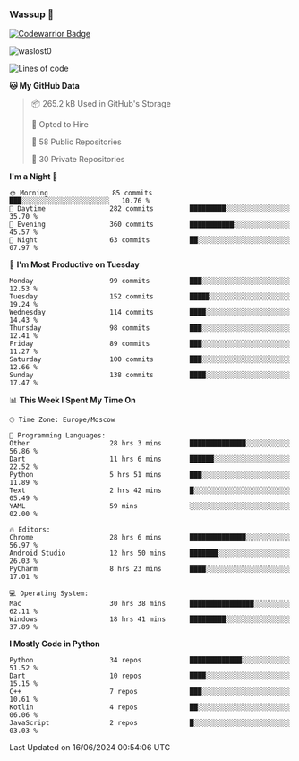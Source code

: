 ### Wassup 👋

[![Codewarrior Badge](https://www.codewars.com/users/waslost/badges/small)](https://www.codewars.com/users/waslost)

<p align="left"> <img src="https://komarev.com/ghpvc/?username=waslost0" alt="waslost0" /></p>

<!--START_SECTION:waka-->
![Lines of code](https://img.shields.io/badge/From%20Hello%20World%20I%27ve%20Written-1.4%20million%20lines%20of%20code-blue)

**🐱 My GitHub Data** 

> 📦 265.2 kB Used in GitHub's Storage 
 > 
> 💼 Opted to Hire
 > 
> 📜 58 Public Repositories 
 > 
> 🔑 30 Private Repositories 
 > 
**I'm a Night 🦉** 

```text
🌞 Morning                85 commits          ███░░░░░░░░░░░░░░░░░░░░░░   10.76 % 
🌆 Daytime                282 commits         █████████░░░░░░░░░░░░░░░░   35.70 % 
🌃 Evening                360 commits         ███████████░░░░░░░░░░░░░░   45.57 % 
🌙 Night                  63 commits          ██░░░░░░░░░░░░░░░░░░░░░░░   07.97 % 
```
📅 **I'm Most Productive on Tuesday** 

```text
Monday                   99 commits          ███░░░░░░░░░░░░░░░░░░░░░░   12.53 % 
Tuesday                  152 commits         █████░░░░░░░░░░░░░░░░░░░░   19.24 % 
Wednesday                114 commits         ████░░░░░░░░░░░░░░░░░░░░░   14.43 % 
Thursday                 98 commits          ███░░░░░░░░░░░░░░░░░░░░░░   12.41 % 
Friday                   89 commits          ███░░░░░░░░░░░░░░░░░░░░░░   11.27 % 
Saturday                 100 commits         ███░░░░░░░░░░░░░░░░░░░░░░   12.66 % 
Sunday                   138 commits         ████░░░░░░░░░░░░░░░░░░░░░   17.47 % 
```


📊 **This Week I Spent My Time On** 

```text
🕑︎ Time Zone: Europe/Moscow

💬 Programming Languages: 
Other                    28 hrs 3 mins       ██████████████░░░░░░░░░░░   56.86 % 
Dart                     11 hrs 6 mins       ██████░░░░░░░░░░░░░░░░░░░   22.52 % 
Python                   5 hrs 51 mins       ███░░░░░░░░░░░░░░░░░░░░░░   11.89 % 
Text                     2 hrs 42 mins       █░░░░░░░░░░░░░░░░░░░░░░░░   05.49 % 
YAML                     59 mins             ░░░░░░░░░░░░░░░░░░░░░░░░░   02.00 % 

🔥 Editors: 
Chrome                   28 hrs 6 mins       ██████████████░░░░░░░░░░░   56.97 % 
Android Studio           12 hrs 50 mins      ███████░░░░░░░░░░░░░░░░░░   26.03 % 
PyCharm                  8 hrs 23 mins       ████░░░░░░░░░░░░░░░░░░░░░   17.01 % 

💻 Operating System: 
Mac                      30 hrs 38 mins      ████████████████░░░░░░░░░   62.11 % 
Windows                  18 hrs 41 mins      █████████░░░░░░░░░░░░░░░░   37.89 % 
```

**I Mostly Code in Python** 

```text
Python                   34 repos            █████████████░░░░░░░░░░░░   51.52 % 
Dart                     10 repos            ████░░░░░░░░░░░░░░░░░░░░░   15.15 % 
C++                      7 repos             ███░░░░░░░░░░░░░░░░░░░░░░   10.61 % 
Kotlin                   4 repos             ██░░░░░░░░░░░░░░░░░░░░░░░   06.06 % 
JavaScript               2 repos             █░░░░░░░░░░░░░░░░░░░░░░░░   03.03 % 
```




 Last Updated on 16/06/2024 00:54:06 UTC
<!--END_SECTION:waka-->

